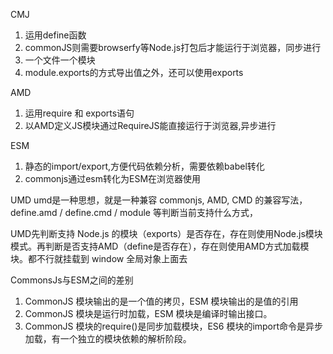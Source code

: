 CMJ
1. 运用define函数
2. commonJS则需要browserfy等Node.js打包后才能运行于浏览器，同步进行
3. 一个文件一个模块
4. module.exports的方式导出值之外，还可以使用exports

AMD
1. 运用require 和 exports语句
2. 以AMD定义JS模块通过RequireJS能直接运行于浏览器,异步进行

ESM
1. 静态的import/export,方便代码依赖分析，需要依赖babel转化
2. commonjs通过esm转化为ESM在浏览器使用 

UMD
umd是一种思想，就是一种兼容 commonjs, AMD, CMD 的兼容写法，define.amd / define.cmd / module 等判断当前支持什么方式，

UMD先判断支持 Node.js 的模块（exports）是否存在，存在则使用Node.js模块模式。再判断是否支持AMD（define是否存在），存在则使用AMD方式加载模块。都不行就挂载到 window 全局对象上面去


CommonsJs与ESM之间的差别
1. CommonJS 模块输出的是一个值的拷贝，ESM 模块输出的是值的引用
2. CommonJS 模块是运行时加载，ESM 模块是编译时输出接口。
3. CommonJS 模块的require()是同步加载模块，ES6 模块的import命令是异步加载，有一个独立的模块依赖的解析阶段。

